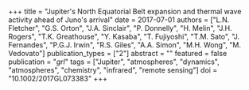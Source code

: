 +++
title = "Jupiter's North Equatorial Belt expansion and thermal wave activity ahead of Juno's arrival"
date = 2017-07-01
authors = ["L.N. Fletcher", "G.S. Orton", "J.A. Sinclair", "P. Donnelly", "H. Melin", "J.H. Rogers", "T.K. Greathouse", "Y. Kasaba", "T. Fujiyoshi", "T.M. Sato", "J. Fernandes", "P.G.J. Irwin", "R.S. Giles", "A.A. Simon", "M.H. Wong", "M. Vedovato"]
publication_types = ["2"]
abstract = ""
featured = false
publication = "*grl*"
tags = ["Jupiter", "atmospheres", "dynamics", "atmospheres", "chemistry", "infrared", "remote sensing"]
doi = "10.1002/2017GL073383"
+++

